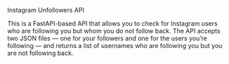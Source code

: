 Instagram Unfollowers API

This is a FastAPI-based API that allows you to check for Instagram users who are following you but whom you do not follow back. The API accepts two JSON files — one for your followers and one for the users you’re following — and returns a list of usernames who are following you but you are not following back.
